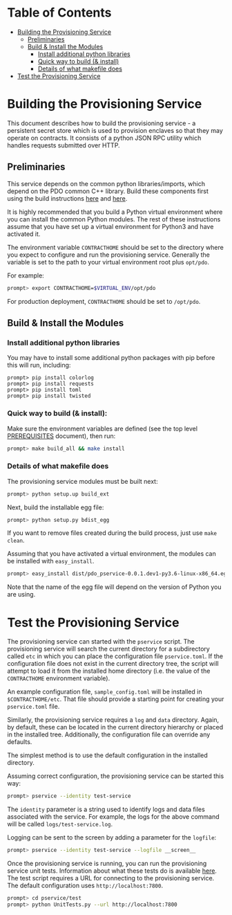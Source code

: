 <!--- -*- mode: markdown; fill-column: 100 -*- --->
<!---
Licensed under Creative Commons Attribution 4.0 International License
https://creativecommons.org/licenses/by/4.0/
--->

# Table of Contents

- [Building the Provisioning Service](#building)
    - [Preliminaries](#preliminaries)
    - [Build & Install the Modules](#install)
        - [Install additional python libraries](#python)
        - [Quick way to build (& install)](#quick)
        - [Details of what makefile does](#details)
- [Test the Provisioning Service](#service-test)

# <a name="building">Building the Provisioning Service

This document describes how to build the provisioning service - a persistent
secret store which is used to provision enclaves so that they may operate on
contracts. It consists of a python JSON RPC utility which handles requests
submitted over HTTP.

## <a name="preliminaries">Preliminaries

This service depends on the common python libraries/imports, which depend on
the PDO common C++ library. Build these components first using the build
instructions [here](../../common/BUILD.md) and [here](../../python/BUILD.md).

It is highly recommended that you build a Python virtual environment
where you can install the common Python modules. The rest of these
instructions assume that you have set up a virtual environment for
Python3 and have activated it.

The environment variable ``CONTRACTHOME`` should be set to the directory where
you expect to configure and run the provisioning service. Generally the
variable is set to the path to your virtual environment root plus ``opt/pdo``.

For example:
```bash
prompt> export CONTRACTHOME=$VIRTUAL_ENV/opt/pdo
```

For production deployment, ``CONTRACTHOME`` should be set to ``/opt/pdo``.

## <a name="install">Build & Install the Modules

### <a name="python">Install additional python libraries
You may have to install some additional python packages with pip before this
will run, including:
```
prompt> pip install colorlog
prompt> pip install requests
prompt> pip install toml
prompt> pip install twisted
```

### <a name="quick">Quick way to build (& install):

Make sure the environment variables are defined (see the top level
[PREREQUISITES](../../PREREQUISITES.md) document), then run:
```bash
prompt> make build_all && make install
```

### <a name="details">Details of what makefile does

The provisioning service modules must be built next:

```bash
prompt> python setup.up build_ext
```

Next, build the installable egg file:

```bash
prompt> python setup.py bdist_egg
```

If you want to remove files created during the build process, just use
``make clean``.

Assuming that you have activated a virtual environment, the modules can
be installed with ``easy_install``.

```bash
prompt> easy_install dist/pdo_pservice-0.0.1.dev1-py3.6-linux-x86_64.egg
```

Note that the name of the egg file will depend on the version of Python
you are using.

# <a name="service-test">Test the Provisioning Service

The provisioning service can started with the ``pservice`` script. The
provisioning service will search the current directory for a subdirectory
called ``etc`` in which you can place the configuration file ``pservice.toml``.
If the configuration file does not exist in the current directory tree, the
script will attempt to load it from the installed home directory (i.e. the
value of the ``CONTRACTHOME`` environment variable).

An example configuration file, ``sample_config.toml`` will be installed in
``$CONTRACTHOME/etc``. That file should provide a starting point for creating
your ``pservice.toml`` file.

Similarly, the provisioning service requires a ``log`` and ``data`` directory.
Again, by default, these can be located in the current directory hierarchy or
placed in the installed tree. Additionally, the configuration file can override
any defaults.

The simplest method is to use the default configuration in the installed
directory.

Assuming correct configuration, the provisioning service can be started this
way:

```bash
prompt> pservice --identity test-service
```

The ``identity`` parameter is a string used to identify logs and data files
associated with the service. For example, the logs for the above command will
be called ``logs/test-service.log``.

Logging can be sent to the screen by adding a parameter for the ``logfile``:

```bash
prompt> pservice --identity test-service --logfile __screen__
```

Once the provisioning service is running, you can run the provisioning service
unit tests. Information about what these tests do is available
[here](../test/Unit_Tests.md).  The test script requires a URL for connecting
to the provisioning service. The default configuration uses
``http://localhost:7800``.

```bash
prompt> cd pservice/test
prompt> python UnitTests.py --url http://localhost:7800
```

